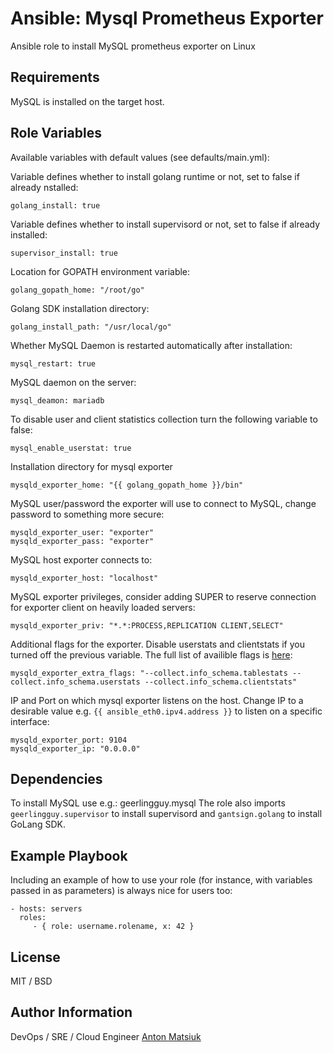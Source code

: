 Ansible: Mysql Prometheus Exporter
=========

Ansible role to install MySQL prometheus exporter on Linux

Requirements
------------

MySQL is installed on the target host. 

Role Variables
--------------
Available variables with default values (see defaults/main.yml):

Variable defines whether to install golang runtime or not, set to false if already nstalled:
    
    golang_install: true
    
Variable defines whether to install supervisord or not, set to false if already installed:

    supervisor_install: true    
    
Location for GOPATH environment variable:

    golang_gopath_home: "/root/go"

Golang SDK installation directory: 

    golang_install_path: "/usr/local/go"

Whether MySQL Daemon is restarted automatically after installation:

    mysql_restart: true

MySQL daemon on the server: 
    
    mysql_deamon: mariadb

To disable user and client statistics collection turn the following variable to false:
    
    mysql_enable_userstat: true

Installation directory for mysql exporter 

    mysqld_exporter_home: "{{ golang_gopath_home }}/bin"
   
MySQL user/password the exporter will use to connect to MySQL, change password to something more secure: 

    mysqld_exporter_user: "exporter"
    mysqld_exporter_pass: "exporter"
    
MySQL host exporter connects to: 

    mysqld_exporter_host: "localhost"
    
MySQL exporter privileges, consider adding SUPER to reserve connection for exporter client on heavily loaded servers:

    mysqld_exporter_priv: "*.*:PROCESS,REPLICATION CLIENT,SELECT"
    
Additional flags for the exporter. Disable userstats and clientstats if you turned off the previous variable.
The full list of availible flags is [here](https://github.com/prometheus/mysqld_exporter#collector-flags):
    
    mysqld_exporter_extra_flags: "--collect.info_schema.tablestats --collect.info_schema.userstats --collect.info_schema.clientstats"

IP and Port on which mysql exporter listens on the host. Change IP to a desirable value e.g. `{{ ansible_eth0.ipv4.address }}` 
to listen on a specific interface:

    mysqld_exporter_port: 9104
    mysqld_exporter_ip: "0.0.0.0"
    

Dependencies
------------

To install MySQL use e.g.: geerlingguy.mysql
The role also imports `geerlingguy.supervisor` to install supervisord and `gantsign.golang` to install GoLang SDK. 


Example Playbook
----------------

Including an example of how to use your role (for instance, with variables passed in as parameters) is always nice for users too:

    - hosts: servers
      roles:
         - { role: username.rolename, x: 42 }

License
-------

MIT / BSD

Author Information
------------------

DevOps / SRE / Cloud Engineer [Anton Matsiuk](https://github.com/antonmatsiuk)